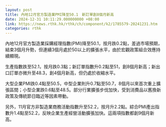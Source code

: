 ```yaml
---
layout: post
title: 內地12月官方製造業PMI降至50.1　新訂單創8個月新高
date: 2024-12-31 10:11:29.000000000 +08:00
link: https://news.rthk.hk/rthk/ch/component/k2/1785579-20241231.htm
categories: rthk
---
```


內地12月官方製造業採購經理指數(PMI)降至50.1，按月跌0.2點，差過市場預期，結束3個月升勢，但連續3個月處於50以上的擴張水平，由於宏觀政策組合效應持續顯現。

生產指數跌至52.1，按月跌0.3點；新訂單指數升0.2點至51，創8個月新高；新出口訂單亦微升至48.3，創4個月新高，但仍處於收縮水平。

大型企業PMI跌0.4點至50.5，中型企業則升0.7點至50.7，8個月以來首次重上擴張區間；小型企業跌0.6點至48.5。部分行業擴張步伐加快，受到消費品以舊換新政策及傳統節日臨近等因素帶動。

另外，11月官方非製造業商務活動指數升至52.2，按月升2.2點。綜合PMI產出指數升1.4點至52.2，反映企業生產經營活動擴張加快。這兩項指數都創9個月新高。

